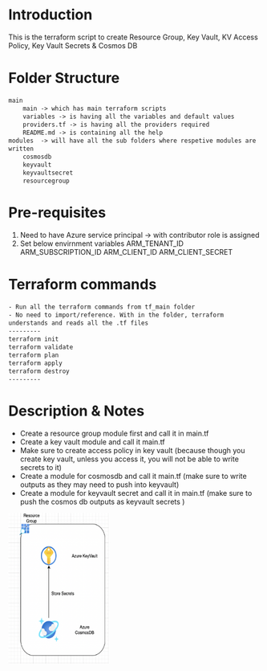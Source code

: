 # Introduction 
 This is the terraform script to create Resource Group, Key Vault, KV Access Policy, Key Vault Secrets & Cosmos DB

# Folder Structure
 	main 
        main -> which has main terraform scripts
        variables -> is having all the variables and default values
        providers.tf -> is having all the providers required
        README.md -> is containing all the help
    modules  -> will have all the sub folders where respetive modules are written
        cosmosdb
        keyvault
        keyvaultsecret
        resourcegroup

# Pre-requisites
   1. Need to have Azure service principal -> with contributor role is assigned
   2. Set below envirnment variables
	    ARM_TENANT_ID
	    ARM_SUBSCRIPTION_ID
	    ARM_CLIENT_ID
	    ARM_CLIENT_SECRET

# Terraform commands
    - Run all the terraform commands from tf_main folder
    - No need to import/reference. With in the folder, terraform understands and reads all the .tf files
    ---------
    terraform init
    terraform validate
    terraform plan
    terraform apply
    terraform destroy
    ---------

# Description & Notes
- Create a resource group module first and call it in main.tf
- Create a key vault module and call it main.tf
- Make sure to create access policy in key vault (because though you create key vault, unless you access it, you will not be able to write secrets to it)
- Create a module for cosmosdb and call it main.tf (make sure to write outputs as they may need to push into keyvault)
- Create a module for keyvault secret and call it in main.tf (make sure to push the cosmos db outputs as keyvault secrets )

<img src="diagram.png" width="200" height="300" align="center">
